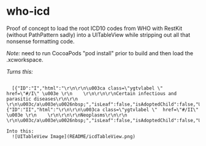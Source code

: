 who-icd
=======

Proof of concept to load the root ICD10 codes from WHO with RestKit (without PathPattern sadly) into a UITableView while stripping out all that nonsense formatting code.

*Note:* need to run CocoaPods "pod install" prior to build and then load the .xcworkspace.

*Turns this:*

```[741][hall.qp0340kydnp: tmp]$ curl http://apps.who.int/classifications/icd10/browse/2010/en/JsonGetRootConcepts 

  [{"ID":"I","html":"\r\n\r\n\u003ca class=\"ygtvlabel \"  href=\"#/I\" \u003e \r\n    \r\n\r\n\r\nCertain infectious and parasitic diseases\r\n\r\n  \r\n\u003c/a\u003e\u0026nbsp;","isLeaf":false,"isAdoptedChild":false,"UseDiffViewMode":true},{"ID":"II","html":"\r\n\r\n\u003ca class=\"ygtvlabel \"  href=\"#/II\" \u003e \r\n    \r\n\r\n\r\nNeoplasms\r\n\r\n    \r\n\u003c/a\u003e\u0026nbsp;","isLeaf":false,"isAdoptedChild":false,"UseDiffViewMode":true},...```

Into this:
  ![UITableView Image](README/icdTableView.png)
